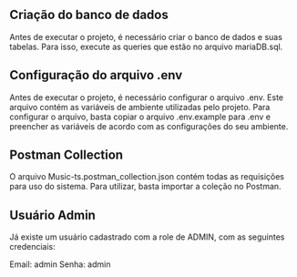 ## Criação do banco de dados
Antes de executar o projeto, é necessário criar o banco de dados e suas tabelas. Para isso, execute as queries que estão no arquivo mariaDB.sql.

## Configuração do arquivo .env
Antes de executar o projeto, é necessário configurar o arquivo .env. Este arquivo contém as variáveis de ambiente utilizadas pelo projeto. Para configurar o arquivo, basta copiar o arquivo .env.example para .env e preencher as variáveis de acordo com as configurações do seu ambiente.

## Postman Collection
O arquivo Music-ts.postman_collection.json contém todas as requisições para uso do sistema. Para utilizar, basta importar a coleção no Postman.

## Usuário Admin
Já existe um usuário cadastrado com a role de ADMIN, com as seguintes credenciais:

Email: admin
Senha: admin